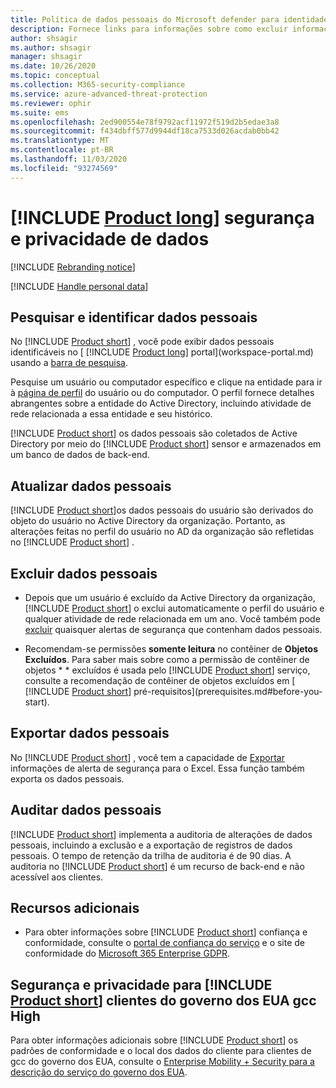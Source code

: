 ```yaml
---
title: Política de dados pessoais do Microsoft defender para identidade
description: Fornece links para informações sobre como excluir informações particulares e dados pessoais do Microsoft defender para identidade.
author: shsagir
ms.author: shsagir
manager: shsagir
ms.date: 10/26/2020
ms.topic: conceptual
ms.collection: M365-security-compliance
ms.service: azure-advanced-threat-protection
ms.reviewer: ophir
ms.suite: ems
ms.openlocfilehash: 2ed900554e78f9792acf11972f519d2b5edae3a8
ms.sourcegitcommit: f434dbff577d9944df18ca7533d026acdab0bb42
ms.translationtype: MT
ms.contentlocale: pt-BR
ms.lasthandoff: 11/03/2020
ms.locfileid: "93274569"
---
```

# <a name="product-long-data-security-and-privacy"></a>[!INCLUDE [Product long](includes/product-long.md)] segurança e privacidade de dados

[!INCLUDE [Rebranding notice](includes/rebranding.md)]

[!INCLUDE [Handle personal data](../includes/gdpr-intro-sentence.md)]

## <a name="search-for-and-identify-personal-data"></a>Pesquisar e identificar dados pessoais

No [!INCLUDE [Product short](includes/product-short.md)] , você pode exibir dados pessoais identificáveis no [ [!INCLUDE [Product long](includes/product-long.md)] portal](workspace-portal.md) usando a [barra de pesquisa](workspace-portal.md#search-bar).

Pesquise um usuário ou computador específico e clique na entidade para ir à [página de perfil](entity-profiles.md) do usuário ou do computador. O perfil fornece detalhes abrangentes sobre a entidade do Active Directory, incluindo atividade de rede relacionada a essa entidade e seu histórico.

[!INCLUDE [Product short](includes/product-short.md)] os dados pessoais são coletados de Active Directory por meio do [!INCLUDE [Product short](includes/product-short.md)] sensor e armazenados em um banco de dados de back-end.

## <a name="update-personal-data"></a>Atualizar dados pessoais

[!INCLUDE [Product short](includes/product-short.md)]os dados pessoais do usuário são derivados do objeto do usuário no Active Directory da organização. Portanto, as alterações feitas no perfil do usuário no AD da organização são refletidas no [!INCLUDE [Product short](includes/product-short.md)] .

## <a name="delete-personal-data"></a>Excluir dados pessoais

- Depois que um usuário é excluído da Active Directory da organização, [!INCLUDE [Product short](includes/product-short.md)] o exclui automaticamente o perfil do usuário e qualquer atividade de rede relacionada em um ano. Você também pode [excluir](working-with-suspicious-activities.md#review-suspicious-activities-on-the-attack-time-line) quaisquer alertas de segurança que contenham dados pessoais.

- Recomendam-se permissões **somente leitura** no contêiner de **Objetos Excluídos**. Para saber mais sobre como a permissão de contêiner de objetos * * excluídos é usada pelo [!INCLUDE [Product short](includes/product-short.md)] serviço, consulte a recomendação de contêiner de objetos excluídos em [ [!INCLUDE [Product short](includes/product-short.md)] pré-requisitos](prerequisites.md#before-you-start).

## <a name="export-personal-data"></a>Exportar dados pessoais

No [!INCLUDE [Product short](includes/product-short.md)] , você tem a capacidade de [Exportar](working-with-suspicious-activities.md#review-suspicious-activities-on-the-attack-time-line) informações de alerta de segurança para o Excel. Essa função também exporta os dados pessoais.

## <a name="audit-personal-data"></a>Auditar dados pessoais

[!INCLUDE [Product short](includes/product-short.md)] implementa a auditoria de alterações de dados pessoais, incluindo a exclusão e a exportação de registros de dados pessoais. O tempo de retenção da trilha de auditoria é de 90 dias. A auditoria no [!INCLUDE [Product short](includes/product-short.md)] é um recurso de back-end e não acessível aos clientes.

## <a name="additional-resources"></a>Recursos adicionais

- Para obter informações sobre [!INCLUDE [Product short](includes/product-short.md)] confiança e conformidade, consulte o [portal de confiança do serviço](https://servicetrust.microsoft.com/ViewPage/GDPRGetStarted) e o site de conformidade do [Microsoft 365 Enterprise GDPR](/microsoft-365/compliance/gdpr?view=o365-worldwide&preserve-view=true).

## <a name="security-and-privacy-for-product-short-us-government-gcc-high-customers"></a>Segurança e privacidade para [!INCLUDE [Product short](includes/product-short.md)] clientes do governo dos EUA gcc High

Para obter informações adicionais sobre [!INCLUDE [Product short](includes/product-short.md)] os padrões de conformidade e o local dos dados do cliente para clientes de gcc do governo dos EUA, consulte o [Enterprise Mobility + Security para a descrição do serviço do governo dos EUA](/enterprise-mobility-security/solutions/ems-govt-service-description).
